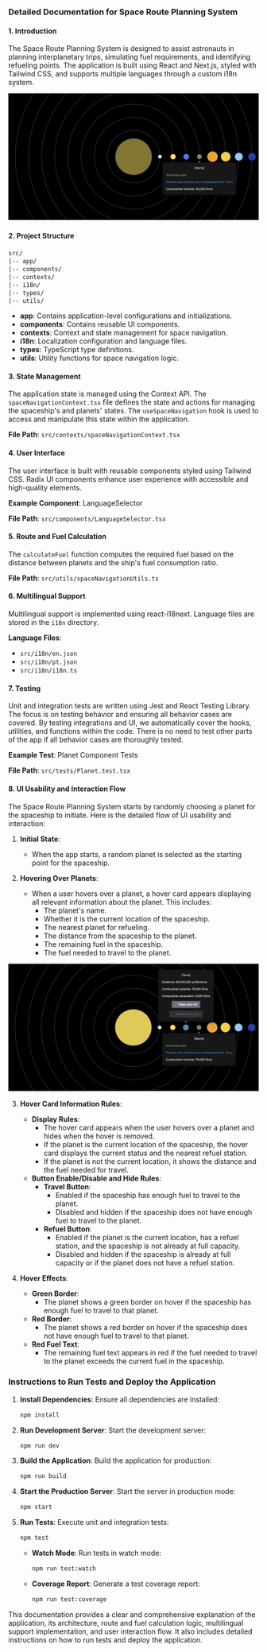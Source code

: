 ### Detailed Documentation for Space Route Planning System

#### 1. Introduction

The Space Route Planning System is designed to assist astronauts in planning interplanetary trips, simulating fuel requirements, and identifying refueling points. The application is built using React and Next.js, styled with Tailwind CSS, and supports multiple languages through a custom i18n system.

![Space Route Planning System UI](space-route-planning-system-ui.png)

#### 2. Project Structure

```plaintext
src/
|-- app/
|-- components/
|-- contexts/
|-- i18n/
|-- types/
|-- utils/
```

- **app**: Contains application-level configurations and initializations.
- **components**: Contains reusable UI components.
- **contexts**: Context and state management for space navigation.
- **i18n**: Localization configuration and language files.
- **types**: TypeScript type definitions.
- **utils**: Utility functions for space navigation logic.

#### 3. State Management

The application state is managed using the Context API. The `spaceNavigationContext.tsx` file defines the state and actions for managing the spaceship's and planets' states. The `useSpaceNavigation` hook is used to access and manipulate this state within the application.

**File Path**: `src/contexts/spaceNavigationContext.tsx`

#### 4. User Interface

The user interface is built with reusable components styled using Tailwind CSS. Radix UI components enhance user experience with accessible and high-quality elements.

**Example Component**: LanguageSelector

**File Path**: `src/components/LanguageSelector.tsx`

#### 5. Route and Fuel Calculation

The `calculateFuel` function computes the required fuel based on the distance between planets and the ship's fuel consumption ratio.

**File Path**: `src/utils/spaceNavigationUtils.ts`

#### 6. Multilingual Support

Multilingual support is implemented using react-i18next. Language files are stored in the `i18n` directory.

**Language Files**:

- `src/i18n/en.json`
- `src/i18n/pt.json`
- `src/i18n/i18n.ts`

#### 7. Testing

Unit and integration tests are written using Jest and React Testing Library. The focus is on testing behavior and ensuring all behavior cases are covered. By testing integrations and UI, we automatically cover the hooks, utilities, and functions within the code. There is no need to test other parts of the app if all behavior cases are thoroughly tested.

**Example Test**: Planet Component Tests

**File Path**: `src/tests/Planet.test.tsx`

#### 8. UI Usability and Interaction Flow

The Space Route Planning System starts by randomly choosing a planet for the spaceship to initiate. Here is the detailed flow of UI usability and interaction:

1. **Initial State**:

   - When the app starts, a random planet is selected as the starting point for the spaceship.

2. **Hovering Over Planets**:

   - When a user hovers over a planet, a hover card appears displaying all relevant information about the planet. This includes:
     - The planet's name.
     - Whether it is the current location of the spaceship.
     - The nearest planet for refueling.
     - The distance from the spaceship to the planet.
     - The remaining fuel in the spaceship.
     - The fuel needed to travel to the planet.

![Hover planet example](planet-hover-example.png)

3. **Hover Card Information Rules**:

   - **Display Rules**:
     - The hover card appears when the user hovers over a planet and hides when the hover is removed.
     - If the planet is the current location of the spaceship, the hover card displays the current status and the nearest refuel station.
     - If the planet is not the current location, it shows the distance and the fuel needed for travel.
   - **Button Enable/Disable and Hide Rules**:
     - **Travel Button**:
       - Enabled if the spaceship has enough fuel to travel to the planet.
       - Disabled and hidden if the spaceship does not have enough fuel to travel to the planet.
     - **Refuel Button**:
       - Enabled if the planet is the current location, has a refuel station, and the spaceship is not already at full capacity.
       - Disabled and hidden if the spaceship is already at full capacity or if the planet does not have a refuel station.

4. **Hover Effects**:
   - **Green Border**:
     - The planet shows a green border on hover if the spaceship has enough fuel to travel to that planet.
   - **Red Border**:
     - The planet shows a red border on hover if the spaceship does not have enough fuel to travel to that planet.
   - **Red Fuel Text**:
     - The remaining fuel text appears in red if the fuel needed to travel to the planet exceeds the current fuel in the spaceship.

### Instructions to Run Tests and Deploy the Application

1. **Install Dependencies**: Ensure all dependencies are installed:

   ```bash
   npm install
   ```

2. **Run Development Server**: Start the development server:

   ```bash
   npm run dev
   ```

3. **Build the Application**: Build the application for production:

   ```bash
   npm run build
   ```

4. **Start the Production Server**: Start the server in production mode:

   ```bash
   npm start
   ```

5. **Run Tests**: Execute unit and integration tests:
   ```bash
   npm test
   ```
   - **Watch Mode**: Run tests in watch mode:
     ```bash
     npm run test:watch
     ```
   - **Coverage Report**: Generate a test coverage report:
     ```bash
     npm run test:coverage
     ```

This documentation provides a clear and comprehensive explanation of the application, its architecture, route and fuel calculation logic, multilingual support implementation, and user interaction flow. It also includes detailed instructions on how to run tests and deploy the application.
